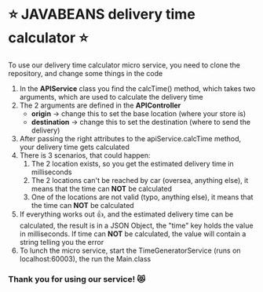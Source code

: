 # :star: JAVABEANS delivery time calculator :star:

To use our delivery time calculator micro service, you need to clone the repository, and change some things in the code

1. In the **APIService** class you find the calcTime() method, which takes two arguments, which are used to calculate the delivery time
2. The 2 arguments are defined in the **APIController**
    * **origin** -> change this to set the base location (where your store is) 
    * **destination** -> change this to set the destination (where to send the delivery)
3. After passing the right attributes to the apiService.calcTime method, your delivery time gets calculated
4. There is 3 scenarios, that could happen:
    1. The 2 location exists, so you get the estimated delivery time in milliseconds
    2. The 2 locations can't be reached by car (oversea, anything else), it means that the time can **NOT** be calculated
    3. One of the locations are not valid (typo, anything else), it means that the time can **NOT** be calculated 
5. If everything works out :thumbsup:, and the estimated delivery time can be calculated, the result is in a JSON Object, the "time" key holds the value in milliseconds. If time can **NOT** be calculated, the value will contain a string telling you the error
6. To lunch the micro service, start the TimeGeneratorService (runs on localhost:60003), the run the Main.class

### Thank you for using our service! :heart_eyes_cat: